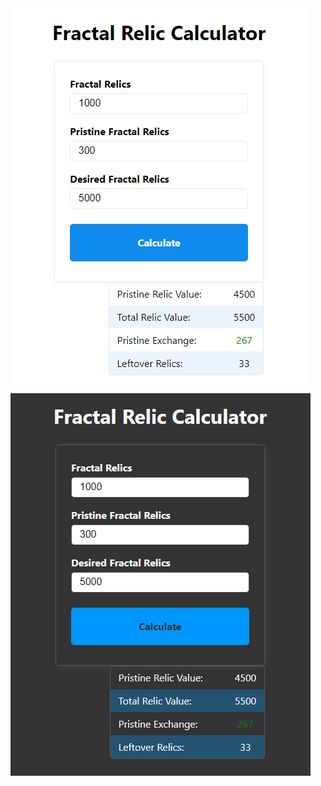 <img alt="Light mode preview" src=".github/light-mode-preview.png" />
<img alt="Dark mode preview" src=".github/dark-mode-preview.png" />
